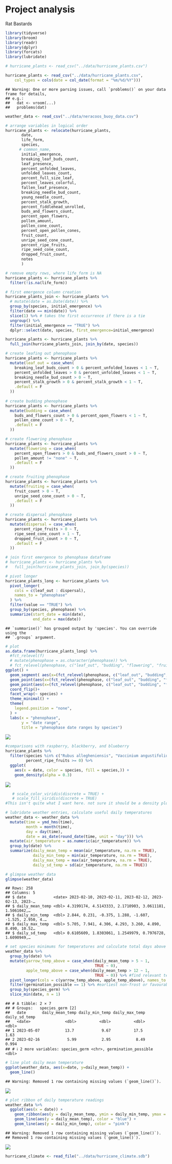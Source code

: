 Project analysis
================
Rat Bastards

``` r
library(tidyverse)
library(broom)
library(readr)
library(dplyr)
library(forcats)
library(lubridate)
```

``` r
# hurricane_plants <- read_csv("../data/hurricane_plants.csv")

hurricane_plants <- read_csv("../data/hurricane_plants.csv", 
    col_types = cols(date = col_date(format = "%m/%d/%Y")))
```

    ## Warning: One or more parsing issues, call `problems()` on your data frame for details,
    ## e.g.:
    ##   dat <- vroom(...)
    ##   problems(dat)

``` r
weather_data <- read_csv("../data/neracoos_buoy_data.csv")
```

``` r
# arrange variables in logical order
hurricane_plants <- relocate(hurricane_plants, 
       date, 
       life_form, 
       species, 
      # common_name,
       initial_emergence,
       breaking_leaf_buds_count,
       leaf_presence,
       percent_unfolded_leaves,
       unfolded_leaves_count,
       percent_full_size_leaf,
       percent_leaves_colorful,
       fallen_leaf_presence,
       breaking_needle_bud_count,
       young_needle_count,
       percent_stalk_growth,
       percent_fiddlehead_unrolled,
       buds_and_flowers_count,
       percent_open_flowers,
       pollen_amount,
       pollen_cone_count,
       percent_open_pollen_cones,
       fruit_count,
       unripe_seed_cone_count, 
       percent_ripe_fruits,
       ripe_seed_cone_count,
       dropped_fruit_count,
       notes
       )

# remove empty rows, where life_form is NA 
hurricane_plants <- hurricane_plants %>% 
  filter(!is.na(life_form))
```

``` r
# first emergence column creation
hurricane_plants_join <- hurricane_plants %>%
  # mutate(date = as.Date(date)) %>%
  group_by(species, initial_emergence) %>% 
  filter(date == min(date)) %>% 
  slice(1) %>% # takes the first occurrence if there is a tie
  ungroup() %>%
  filter(initial_emergence == "TRUE") %>%
  dplyr::select(date, species, first_emergence=initial_emergence)

hurricane_plants <- hurricane_plants %>%
  full_join(hurricane_plants_join, join_by(date, species))
```

``` r
# create leafing out phenophase
hurricane_plants <- hurricane_plants %>%
  mutate(leaf_out = case_when(
    breaking_leaf_buds_count > 0 & percent_unfolded_leaves < 1 ~ T,
    percent_unfolded_leaves > 0 & percent_unfolded_leaves < 1 ~ T,
    breaking_needle_bud_count > 0 ~ T,
    percent_stalk_growth > 0 & percent_stalk_growth < 1 ~ T,
    .default = F
  ))
  
# create budding phenophase
hurricane_plants <- hurricane_plants %>%
  mutate(budding = case_when(
    buds_and_flowers_count > 0 & percent_open_flowers < 1 ~ T,
    pollen_cone_count > 0 ~ T,
    .default = F
  ))

# create flowering phenophase
hurricane_plants <- hurricane_plants %>%
  mutate(flowering = case_when(
    percent_open_flowers > 0 & buds_and_flowers_count > 0 ~ T,
    pollen_amount != "none" ~ T,
    .default = F
  ))

# create fruiting phenophase
hurricane_plants <- hurricane_plants %>%
  mutate(fruiting = case_when(
    fruit_count > 0 ~ T,
    unripe_seed_cone_count > 0 ~ T,
    .default = F
  ))

# create dispersal phenophase
hurricane_plants <- hurricane_plants %>%
  mutate(dispersal = case_when(
    percent_ripe_fruits > 0 ~ T,
    ripe_seed_cone_count > 1 ~ T,
    dropped_fruit_count > 0 ~ T,
    .default = F
  ))
```

``` r
# join first emergence to phenophase dataframe
# hurricane_plants <- hurricane_plants %>%
#   full_join(hurricane_plants_join, join_by(species))

# pivot longer
hurricane_plants_long <- hurricane_plants %>%
  pivot_longer(
    cols = c(leaf_out : dispersal), 
    names_to = "phenophase"
  ) %>%
  filter(value == "TRUE") %>%
  group_by(species, phenophase) %>%
  summarize(start_date = min(date), 
            end_date = max(date))
```

    ## `summarise()` has grouped output by 'species'. You can override using the
    ## `.groups` argument.

``` r
# plot
as.data.frame(hurricane_plants_long) %>%
  #fct_relevel(f) 
  # mutate(phenophase = as.character(phenophase)) %>%
  # fct_relevel(phenophase, c("leaf_out", "budding", "flowering", "fruiting", "dispersal")) %>%
ggplot() +
  geom_segment( aes(x=(fct_relevel(phenophase, c("leaf_out", "budding", "flowering", "fruiting", "dispersal"))), xend=(fct_relevel(phenophase, c("leaf_out", "budding", "flowering", "fruiting", "dispersal"))), y=start_date, yend=end_date), color="grey") +
  geom_point(aes(x=(fct_relevel(phenophase, c("leaf_out", "budding", "flowering", "fruiting", "dispersal"))), y=start_date), color=rgb(0.2,0.7,0.1,0.5), size=3 ) +
  geom_point(aes(x=(fct_relevel(phenophase, c("leaf_out", "budding", "flowering", "fruiting", "dispersal"))), y=end_date), color=rgb(0.7,0.2,0.1,0.5), size=3 ) +
  coord_flip()+
  facet_wrap(~ species) +
  theme_minimal() +
  theme(
    legend.position = "none",
  ) +
  labs(x = "phenophase",
       y = "date range",
       title = "phenophase date ranges by species")
```

![](analysis_files/figure-gfm/phenophase-lolipop-1.png)<!-- -->

``` r
#comparisons with raspberry, blackberry, and blueberry
hurricane_plants %>%
  filter(species %in% c("Rubus allegheniensis", "Vaccinium angustifolium", "Rubus idaeus"),
         percent_ripe_fruits >= 0) %>%
  ggplot(
    aes(x = date, color = species, fill = species,)) +
    geom_density(alpha = 0.3)
```

![](analysis_files/figure-gfm/berry-comparison-1.png)<!-- -->

``` r
   # scale_color_viridis(discrete = TRUE) +
   # scale_fill_viridis(discrete = TRUE)
#This isn't quite what I want here. not sure it should be a density plot cuz i wanna specify that the y axis should be percent ripe fruit. Maybe it should be a histogram instead? R is hard.
```

``` r
# lubridate weather entries, calculate useful daily temperatures
weather_data <- weather_data %>%
  mutate(time = ymd_hms(time),
         month = month(time),
         day = day(time),
         date = as_date(round_date(time, unit = "day"))) %>%
  mutate(air_temperature = as.numeric(air_temperature)) %>%
  group_by(date) %>%
  summarize(daily_mean_temp = mean(air_temperature, na.rm = TRUE),
            daily_min_temp = min(air_temperature, na.rm = TRUE),
            daily_max_temp = max(air_temperature, na.rm = TRUE),
            daily_sd_temp = sd(air_temperature, na.rm = TRUE))

# glimpse weather data
glimpse(weather_data)
```

    ## Rows: 258
    ## Columns: 5
    ## $ date            <date> 2023-02-10, 2023-02-11, 2023-02-12, 2023-02-13, 2023-…
    ## $ daily_mean_temp <dbl> 4.3199174, 4.5143333, 2.1710903, 3.0611181, 1.5061042,…
    ## $ daily_min_temp  <dbl> 2.844, 0.231, -0.375, 1.288, -1.607, -1.525, 2.950, 4.…
    ## $ daily_max_temp  <dbl> 5.705, 7.941, 4.306, 4.293, 3.260, 4.890, 8.490, 10.52…
    ## $ daily_sd_temp   <dbl> 0.6105609, 1.8303061, 1.2549979, 0.7976728, 1.6090949,…

``` r
# set species minimums for temperatures and calculate total days above "frosts"
weather_data %>%
  group_by(date) %>%
  mutate(yarrow_temp_above = case_when(daily_mean_temp > 5 ~ 1, 
                                       TRUE ~ 0),
         apple_temp_above = case_when(daily_mean_temp > 12 ~ 1, 
                                       TRUE ~ 0)) %>% #find relevant temperatures, name by species, and join to hurricane_plants by this variable (dates after critical period)
  pivot_longer(cols = c(yarrow_temp_above, apple_temp_above), names_to = "species_germ", values_to = "germination_possible") %>%
  filter(germination_possible == 1) %>% #earliest non-frost or favourable germination date
  group_by(species_germ) %>%
  slice_min(date, n = 1)
```

    ## # A tibble: 2 × 7
    ## # Groups:   species_germ [2]
    ##   date       daily_mean_temp daily_min_temp daily_max_temp daily_sd_temp
    ##   <date>               <dbl>          <dbl>          <dbl>         <dbl>
    ## 1 2023-05-07           13.7            9.67          17.5          1.63 
    ## 2 2023-02-16            5.99           2.95           8.49         0.994
    ## # ℹ 2 more variables: species_germ <chr>, germination_possible <dbl>

``` r
# line plot daily mean temperature
ggplot(weather_data, aes(x=date, y=daily_mean_temp)) +
  geom_line() 
```

    ## Warning: Removed 1 row containing missing values (`geom_line()`).

![](analysis_files/figure-gfm/daily-mean-temp-1.png)<!-- -->

``` r
# plot ribbon of daily temperature readings
weather_data %>%
  ggplot(aes(x = date)) +
    geom_ribbon(aes(y = daily_mean_temp, ymin = daily_min_temp, ymax = daily_max_temp), alpha = 0.3) +
    geom_line(aes(y = daily_mean_temp), color = "blue") +
    geom_line(aes(y = daily_min_temp), color = "pink") 
```

    ## Warning: Removed 1 row containing missing values (`geom_line()`).
    ## Removed 1 row containing missing values (`geom_line()`).

![](analysis_files/figure-gfm/plot-temperature-ranges-1.png)<!-- -->

``` r
hurricane_climate <- read_file("../data/hurricane_climate.sdb")
```
